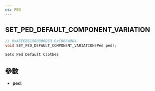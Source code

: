 ```yaml
---
ns: PED
---
```

## SET_PED_DEFAULT_COMPONENT_VARIATION

```c
// 0x45EEE61580806D63 0xC866A984
void SET_PED_DEFAULT_COMPONENT_VARIATION(Ped ped);
```

```
Sets Ped Default Clothes  
```

## 參數
* **ped**: 


